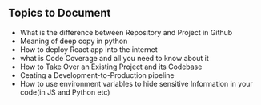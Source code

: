 ## Topics to Document

- What is the difference between Repository and Project in Github
- Meaning of deep copy in python
- How to deploy React app into the internet
- what is Code Coverage and all you need to know about it
- How to Take Over an Existing Project and its Codebase
- Ceating a Development-to-Production pipeline
- How to use environment variables to hide sensitive Information in your code(in JS and Python etc)
